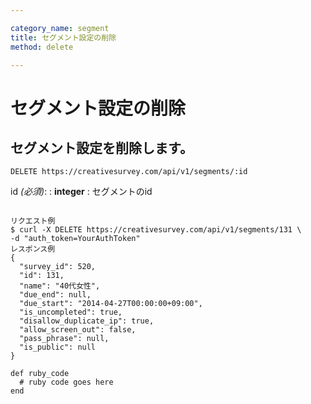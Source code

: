 ```yaml
---

category_name: segment
title: セグメント設定の削除
method: delete

---
```


# セグメント設定の削除

## セグメント設定を削除します。

`DELETE https://creativesurvey.com/api/v1/segments/:id`

id _(必須)_:
: __integer__
: セグメントのid

~~~

リクエスト例
$ curl -X DELETE https://creativesurvey.com/api/v1/segments/131 \
-d "auth_token=YourAuthToken"
レスポンス例
{
  "survey_id": 520,
  "id": 131,
  "name": "40代女性",
  "due_end": null,
  "due_start": "2014-04-27T00:00:00+09:00",
  "is_uncompleted": true,
  "disallow_duplicate_ip": true,
  "allow_screen_out": false,
  "pass_phrase": null,
  "is_public": null
}

~~~

~~~
def ruby_code
  # ruby code goes here
end
~~~

